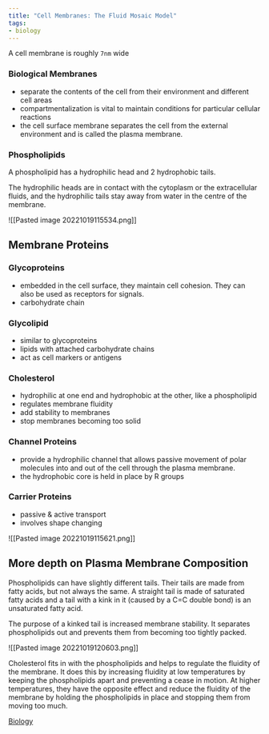 ```yaml
---
title: "Cell Membranes: The Fluid Mosaic Model"
tags:
- biology
---
```

A cell membrane is roughly `7nm` wide

### Biological Membranes
- separate the contents of the cell from their environment and different cell areas
- compartmentalization is vital to maintain conditions for particular cellular reactions
- the cell surface membrane separates the cell from the external environment and is called the plasma membrane.

### Phospholipids

A phospholipid has a hydrophilic head and 2 hydrophobic tails.

The hydrophilic heads are in contact with the cytoplasm or the extracellular fluids, and the hydrophilic tails stay away from water in the centre of the membrane.

![[Pasted image 20221019115534.png]]


## Membrane Proteins

### Glycoproteins
- embedded in the cell surface, they maintain cell cohesion. They can also be used as receptors for signals.
- carbohydrate chain
### Glycolipid
- similar to glycoproteins
- lipids with attached carbohydrate chains
- act as cell markers or antigens
### Cholesterol
- hydrophilic at one end and hydrophobic at the other, like a phospholipid
- regulates membrane fluidity
- add stability to membranes
- stop membranes becoming too solid
### Channel Proteins
- provide a hydrophilic channel that allows passive movement of polar molecules into and out of the cell through the plasma membrane.
- the hydrophobic core is held in place by R groups
### Carrier Proteins
- passive & active transport
- involves shape changing

![[Pasted image 20221019115621.png]]

## More depth on Plasma Membrane Composition

Phospholipids can have slightly different tails. Their tails are made from fatty acids, but not always the same. A straight tail is made of saturated fatty acids and a tail with a kink in it (caused by a C=C double bond) is an unsaturated fatty acid.

The purpose of  a kinked tail is increased membrane stability. It separates phospholipids out and prevents them from becoming too tightly packed.

![[Pasted image 20221019120603.png]]

Cholesterol fits in with the phospholipids and helps to regulate the fluidity of the membrane. It does this by increasing fluidity at low temperatures by keeping the phospholipids apart and preventing a cease in motion. At higher temperatures, they have the opposite effect and reduce the fluidity of the membrane by holding the phospholipids in place and stopping them from moving too much.



[Biology](/Biology)